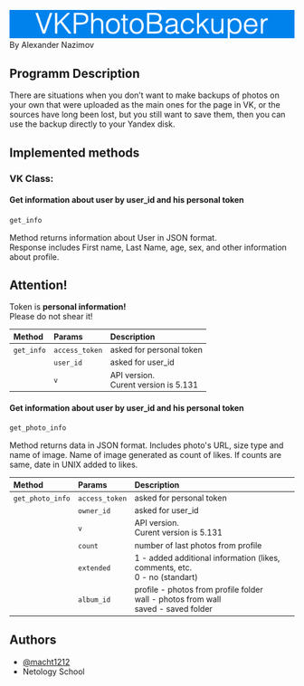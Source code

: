 ![VKBackuper](img/VKBackuper.jpg)
By Alexander Nazimov

## Programm Description

There are situations when you don’t want to make backups of photos on your own that were uploaded as the main ones for the page in VK, or the sources have long been lost, but you still want to save them, then you can use the backup directly to your Yandex disk.
 
## Implemented methods 

### VK Class:
#### Get information about user by user_id and his personal token
```python
get_info
```
Method returns information about User in JSON format.  
Response includes First name, Last Name, age, sex, and other information about profile.  

## **Attention!**

Token is **personal information!**  
Please do not shear it!

| Method     | Params         | Description                               |
|:-----------|:---------------|:------------------------------------------|
| `get_info` | `access_token` | asked for personal token                  |
|            | `user_id`      | asked for user_id                         |
|            | `v`            | API version. <br/>Curent version is 5.131 |

#### Get information about user by user_id and his personal token
```python
get_photo_info
```
Method returns data in JSON format. Includes photo's URL, size type and name of image.
Name of image generated as count of likes. If counts are same, date in UNIX added to likes.

| Method            | Params             | Description                                                                               |
|:------------------|:-------------------|:------------------------------------------------------------------------------------------|
| `get_photo_info`  | `access_token`     | asked for personal token                                                                  |
|                   | `owner_id`         | asked for user_id                                                                         |
|                   | `v`                | API version. <br/>Curent version is 5.131                                                 |
|                   | `count`            | number of last photos from profile                                                        |
|                   | `extended`         | 1 - added additional information (likes, comments, etc. <br/> 0 - no (standart)           |
|                   | `album_id`         | profile - photos from profile folder<br/>wall - photos from wall<br/>saved - saved folder |



## Authors

- [@macht1212](https://github.com/macht1212)
- Netology School

